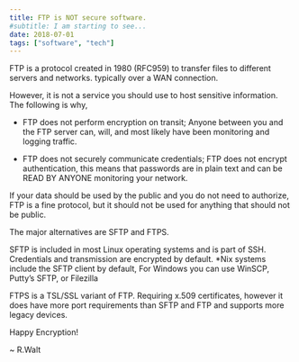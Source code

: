 ```yaml
---
title: FTP is NOT secure software.
#subtitle: I am starting to see...
date: 2018-07-01
tags: ["software", "tech"]
---
```


FTP is a protocol created in 1980 (RFC959) to transfer files to different servers and networks. typically over a WAN connection.

However, it is not a service you should use to host sensitive information. The following is why,

* FTP does not perform encryption on transit; Anyone between you and the FTP server can, will, and most likely have been monitoring and logging traffic.

* FTP does not securely communicate credentials; FTP does not encrypt authentication, this means that passwords are in plain text and can be READ BY ANYONE monitoring your network.

If your data should be used by the public and you do not need to authorize, FTP is a fine protocol, but it should not be used for anything that should not be public.

The major alternatives are SFTP and FTPS.

SFTP is included in most Linux operating systems and is part of SSH. Credentials and transmission are encrypted by default. *Nix systems include the SFTP client by default, For Windows you can use WinSCP, Putty’s SFTP, or Filezilla

FTPS is a TSL/SSL variant of FTP. Requiring x.509 certificates, however it does have more port requirements than SFTP and FTP and supports more legacy devices.

Happy Encryption!

~ R.Walt